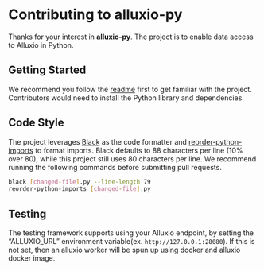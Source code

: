 # Contributing to alluxio-py

Thanks for your interest in **alluxio-py**. The project is to enable data access to Alluxio in Python.

## Getting Started

We recommend you follow the [readme](README.md) first to get familiar with the project.
Contributors would need to install the Python library and dependencies.

## Code Style

The project leverages [Black](https://github.com/psf/black) as the code formatter and [reorder-python-imports](https://github.com/asottile/reorder_python_imports) to format imports.
Black defaults to 88 characters per line (10% over 80), while this project still uses 80 characters per line.
We recommend running the following commands before submitting pull requests.

```bash
black [changed-file].py --line-length 79
reorder-python-imports [changed-file].py
```

## Testing
The testing framework supports using your Alluxio endpoint, by setting the “ALLUXIO_URL” environment variable(ex. `http://127.0.0.1:28080`). If this is not set, then an alluxio worker will be spun up using docker and alluxio docker image.
